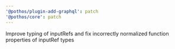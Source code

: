 ```yaml
---
'@pothos/plugin-add-graphql': patch
'@pothos/core': patch
---
```


Improve typing of inputRefs and fix incorrectly normalized function properties of inputRef types
